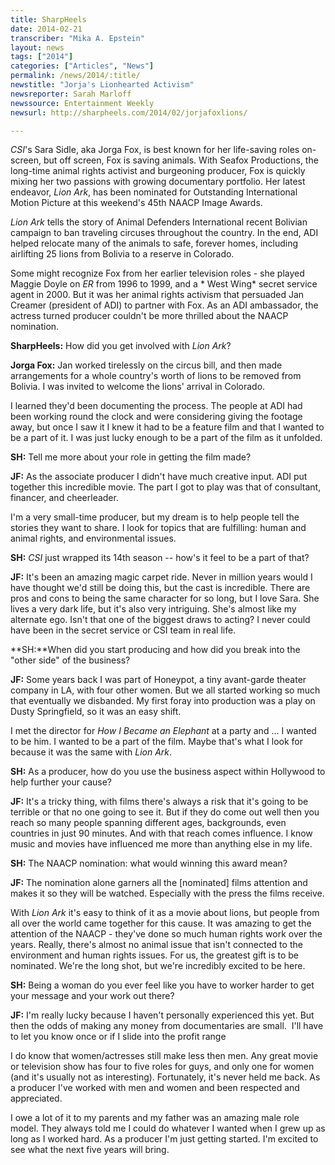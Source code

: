 ```yaml
---
title: SharpHeels
date: 2014-02-21
transcriber: "Mika A. Epstein"
layout: news
tags: ["2014"]
categories: ["Articles", "News"]
permalink: /news/2014/:title/
newstitle: "Jorja's Lionhearted Activism"
newsreporter: Sarah Marloff
newssource: Entertainment Weekly
newsurl: http://sharpheels.com/2014/02/jorjafoxlions/

---
```


*CSI*'s Sara Sidle, aka Jorga Fox, is best known for her life-saving roles on-screen, but off screen, Fox is saving animals. With Seafox Productions, the long-time animal rights activist and burgeoning producer, Fox is quickly mixing her two passions with growing documentary portfolio. Her latest endeavor, *Lion Ark*, has been nominated for Outstanding International Motion Picture at this weekend's 45th NAACP Image Awards.

*Lion Ark* tells the story of Animal Defenders International recent Bolivian campaign to ban traveling circuses throughout the country. In the end, ADI helped relocate many of the animals to safe, forever homes, including airlifting 25 lions from Bolivia to a reserve in Colorado.

Some might recognize Fox from her earlier television roles - she played Maggie Doyle on *ER* from 1996 to 1999, and a * West Wing* secret service agent in 2000. But it was her animal rights activism that persuaded Jan Creamer (president of ADI) to partner with Fox. As an ADI ambassador, the actress turned producer couldn't be more thrilled about the NAACP nomination.

**SharpHeels:** How did you get involved with *Lion Ark*?

**Jorga Fox:** Jan worked tirelessly on the circus bill, and then made arrangements for a whole country's worth of lions to be removed from Bolivia. I was invited to welcome the lions' arrival in Colorado.

I learned they'd been documenting the process. The people at ADI had been working round the clock and were considering giving the footage away, but once I saw it I knew it had to be a feature film and that I wanted to be a part of it. I was just lucky enough to be a part of the film as it unfolded.

**SH:** Tell me more about your role in getting the film made?

**JF:** As the associate producer I didn't have much creative input. ADI put together this incredible movie. The part I got to play was that of consultant, financer, and cheerleader.

I'm a very small-time producer, but my dream is to help people tell the stories they want to share. I look for topics that are fulfilling: human and animal rights, and environmental issues.

**SH:** *CSI* just wrapped its 14th season -- how's it feel to be a part of that?

**JF:** It's been an amazing magic carpet ride. Never in million years would I have thought we'd still be doing this, but the cast is incredible. There are pros and cons to being the same character for so long, but I love Sara. She lives a very dark life, but it's also very intriguing. She's almost like my alternate ego. Isn't that one of the biggest draws to acting? I never could have been in the secret service or CSI team in real life.

**SH:**When did you start producing and how did you break into the "other side" of the business?

**JF:** Some years back I was part of Honeypot, a tiny avant-garde theater company in LA, with four other women. But we all started working so much that eventually we disbanded. My first foray into production was a play on Dusty Springfield, so it was an easy shift.

I met the director for *How I Became an Elephant* at a party and ... I wanted to be him. I wanted to be a part of the film. Maybe that's what I look for because it was the same with *Lion Ark*.

**SH:** As a producer, how do you use the business aspect within Hollywood to help further your cause?

**JF:** It's a tricky thing, with films there's always a risk that it's going to be terrible or that no one going to see it. But if they do come out well then you reach so many people spanning different ages, backgrounds, even countries in just 90 minutes. And with that reach comes influence. I know music and movies have influenced me more than anything else in my life.

**SH:** The NAACP nomination: what would winning this award mean?

**JF:** The nomination alone garners all the [nominated] films attention and makes it so they will be watched. Especially with the press the films receive.

With *Lion Ark* it's easy to think of it as a movie about lions, but people from all over the world came together for this cause. It was amazing to get the attention of the NAACP - they've done so much human rights work over the years. Really, there's almost no animal issue that isn't connected to the environment and human rights issues. For us, the greatest gift is to be nominated. We're the long shot, but we're incredibly excited to be here.

**SH:** Being a woman do you ever feel like you have to worker harder to get your message and your work out there?

**JF:** I'm really lucky because I haven't personally experienced this yet. But then the odds of making any money from documentaries are small.&nbsp; I'll have to let you know once or if I slide into the profit range

I do know that women/actresses still make less then men. Any great movie or television show has four to five roles for guys, and only one for women (and it's usually not as interesting). Fortunately, it's never held me back. As a producer I've worked with men and women and been respected and appreciated.

I owe a lot of it to my parents and my father was an amazing male role model. They always told me I could do whatever I wanted when I grew up as long as I worked hard. As a producer I'm just getting started. I'm excited to see what the next five years will bring.
